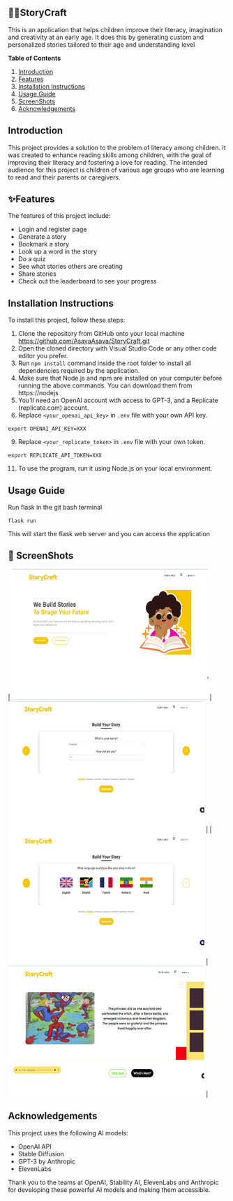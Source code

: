 ## 📖📖StoryCraft
This is an application that helps children improve their literacy, imagination and creativity at an early age. It does this by generating custom and personalized stories tailored to their age and understanding level

**Table of Contents**
1. [Introduction](#introduction)
2. [Features](#features)
3. [Installation Instructions](#installation-instructions)
4. [Usage Guide](#usage-guide)
5. [ScreenShots](#screenshots)
6. [Acknowledgements](#acknowledgements)
   
    
## Introduction
This project provides a solution to the problem of literacy among children. It was created to enhance reading skills among children, with the goal of improving their literacy and fostering a love for reading. The intended audience for this project is children of various age groups who are learning to read and their parents or caregivers.

## ✨Features
The features of this project include:
- Login and register page
- Generate a story
- Bookmark a story
- Look up a word in the story
- Do a quiz
- See what stories others are creating
- Share stories
- Check out the leaderboard to see your progress
  
## Installation Instructions
To install this project, follow these steps:
1. Clone the repository from GitHub onto your local machine https://github.com/AsavaAsava/StoryCraft.git
3. Open the cloned directory with Visual Studio Code or any other code editor you prefer.
4. Run ```npm install``` command inside the root folder to install all dependencies required by the application.
5. Make sure that Node.js and npm are installed on your computer before running the above commands. You can download them from https://nodejs
6. You'll need an OpenAI account with access to GPT-3, and a Replicate (replicate.com) account.
7. Replace `<your_openai_api_key>` in `.env` file with your own API key.
```
export OPENAI_API_KEY=XXX
```
9. Replace `<your_replicate_token>` in `.env` file with your own token.
```
export REPLICATE_API_TOKEN=XXX
```
11. To use the program, run it using Node.js on your local environment.
## Usage Guide
Run flask in the git bash terminal
```
flask run
```
This will start the flask web server and you can access the application
## 📸 ScreenShots
| <img src="StoryCraft-UI/images/readme/st1.jpg" width="450" height="300">  | <img src="StoryCraft-UI/images/readme/st2.jpg" width="450" height="300">  |
| <img src="StoryCraft-UI/images/readme/st3.jpg" width="450" height="300">  | <img src="StoryCraft-UI/images/readme/st4.jpg" width="450" height="300">  |
## Acknowledgements
This project uses the following AI models:

- OpenAI API
- Stable Diffusion 
- GPT-3 by Anthropic
- ElevenLabs

Thank you to the teams at OpenAI, Stability AI, ElevenLabs and Anthropic for developing these powerful AI models and making them accessible.
